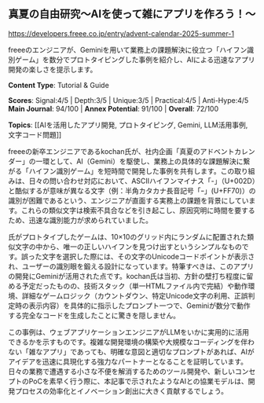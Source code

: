 ## 真夏の自由研究〜AIを使って雑にアプリを作ろう！〜

https://developers.freee.co.jp/entry/advent-calendar-2025-summer-1

freeeのエンジニアが、Geminiを用いて業務上の課題解決に役立つ「ハイフン識別ゲーム」を数分でプロトタイピングした事例を紹介し、AIによる迅速なアプリ開発の楽しさを提示します。

**Content Type**: Tutorial & Guide

**Scores**: Signal:4/5 | Depth:3/5 | Unique:3/5 | Practical:4/5 | Anti-Hype:4/5
**Main Journal**: 94/100 | **Annex Potential**: 91/100 | **Overall**: 72/100

**Topics**: [[AIを活用したアプリ開発, プロトタイピング, Gemini, LLM活用事例, 文字コード問題]]

freeeの新卒エンジニアであるkochan氏が、社内企画「真夏のアドベントカレンダー」の一環として、AI（Gemini）を駆使し、業務上の具体的な課題解決に繋がる「ハイフン識別ゲーム」を短時間で開発した事例を共有します。この取り組みは、日々の問い合わせ対応において、ASCIIハイフンマイナス「-」（U+002D）と酷似するが意味が異なる文字（例：半角カタカナ長音記号「ｰ」(U+FF70)）の識別が困難であるという、エンジニアが直面する実務上の課題を背景にしています。これらの類似文字は検索不具合などを引き起こし、原因究明に時間を要するため、迅速な識別能力が求められていました。

氏がプロトタイプしたゲームは、10×10のグリッド内にランダムに配置された類似文字の中から、唯一の正しいハイフンを見つけ出すというシンプルなものです。誤った文字を選択した際には、その文字のUnicodeコードポイントが表示され、ユーザーの識別眼を鍛える設計になっています。特筆すべきは、このアプリの開発にGeminiが活用された点です。kochan氏は当初、方針の壁打ち程度に留める予定だったものの、技術スタック（単一HTMLファイル内で完結）や動作環境、詳細なゲームロジック（カウントダウン、特定Unicode文字の利用、正誤判定時の表示内容）を具体的に指示したプロンプト一つで、Geminiが数分で動作する完全なコードを生成したことに驚きを隠しません。

この事例は、ウェブアプリケーションエンジニアがLLMをいかに実用的に活用できるかを示すものです。複雑な開発環境の構築や大規模なコーディングを伴わない「雑なアプリ」であっても、明確な意図と適切なプロンプトがあれば、AIがアイデアを迅速に具現化する強力なパートナーとなることを証明しています。日々の業務で遭遇する小さな不便を解消するためのツール開発や、新しいコンセプトのPoCを素早く行う際に、本記事で示されたようなAIとの協業モデルは、開発プロセスの効率化とイノベーション創出に大きく貢献するでしょう。